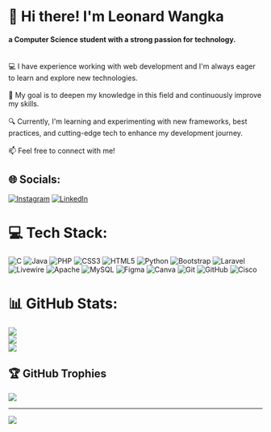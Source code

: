 # 👋 Hi there! I'm Leonard Wangka
#### a Computer Science student with a strong passion for technology.
<br>💻 I have experience working with web development and I'm always eager to learn and explore new technologies.<br><br>🚀 My goal is to deepen my knowledge in this field and continuously improve my skills.<br><br>🔍 Currently, I'm learning and experimenting with new frameworks, best practices, and cutting-edge tech to enhance my development journey.<br><br>📫 Feel free to connect with me!


## 🌐 Socials:
[![Instagram](https://img.shields.io/badge/Instagram-%23E4405F.svg?logo=Instagram&logoColor=white)](https://instagram.com/leonardw._) [![LinkedIn](https://img.shields.io/badge/LinkedIn-%230077B5.svg?logo=linkedin&logoColor=white)](https://linkedin.com/in/leonard-wangka) 

# 💻 Tech Stack:
![C](https://img.shields.io/badge/c-%2300599C.svg?style=for-the-badge&logo=c&logoColor=white) ![Java](https://img.shields.io/badge/java-%23ED8B00.svg?style=for-the-badge&logo=openjdk&logoColor=white) ![PHP](https://img.shields.io/badge/php-%23777BB4.svg?style=for-the-badge&logo=php&logoColor=white) ![CSS3](https://img.shields.io/badge/css3-%231572B6.svg?style=for-the-badge&logo=css3&logoColor=white) ![HTML5](https://img.shields.io/badge/html5-%23E34F26.svg?style=for-the-badge&logo=html5&logoColor=white) ![Python](https://img.shields.io/badge/python-3670A0?style=for-the-badge&logo=python&logoColor=ffdd54) ![Bootstrap](https://img.shields.io/badge/bootstrap-%238511FA.svg?style=for-the-badge&logo=bootstrap&logoColor=white) ![Laravel](https://img.shields.io/badge/laravel-%23FF2D20.svg?style=for-the-badge&logo=laravel&logoColor=white) ![Livewire](https://img.shields.io/badge/livewire-%234e56a6.svg?style=for-the-badge&logo=livewire&logoColor=white) ![Apache](https://img.shields.io/badge/apache-%23D42029.svg?style=for-the-badge&logo=apache&logoColor=white) ![MySQL](https://img.shields.io/badge/mysql-4479A1.svg?style=for-the-badge&logo=mysql&logoColor=white) ![Figma](https://img.shields.io/badge/figma-%23F24E1E.svg?style=for-the-badge&logo=figma&logoColor=white) ![Canva](https://img.shields.io/badge/Canva-%2300C4CC.svg?style=for-the-badge&logo=Canva&logoColor=white) ![Git](https://img.shields.io/badge/git-%23F05033.svg?style=for-the-badge&logo=git&logoColor=white) ![GitHub](https://img.shields.io/badge/github-%23121011.svg?style=for-the-badge&logo=github&logoColor=white) ![Cisco](https://img.shields.io/badge/cisco-%23049fd9.svg?style=for-the-badge&logo=cisco&logoColor=black)
# 📊 GitHub Stats:
![](https://github-readme-stats.vercel.app/api?username=leonardwgk&theme=dark&hide_border=false&include_all_commits=true&count_private=false)<br/>
![](https://nirzak-streak-stats.vercel.app/?user=leonardwgk&theme=dark&hide_border=false)<br/>
![](https://github-readme-stats.vercel.app/api/top-langs/?username=leonardwgk&theme=dark&hide_border=false&include_all_commits=true&count_private=false&layout=compact)

## 🏆 GitHub Trophies
![](https://github-profile-trophy.vercel.app/?username=leonardwgk&theme=radical&no-frame=false&no-bg=true&margin-w=4)

---
[![](https://visitcount.itsvg.in/api?id=leonardwgk&icon=0&color=0)](https://visitcount.itsvg.in)

<!-- Proudly created with GPRM ( https://gprm.itsvg.in ) -->
